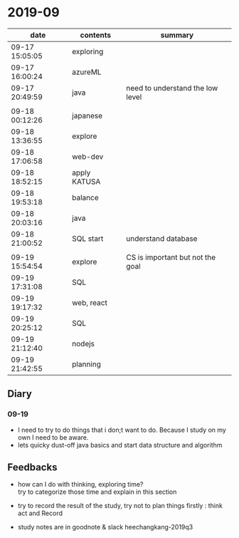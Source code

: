 # 2019-09

| date           | contents     | summary                          |
| -------------- | ------------ | -------------------------------- |
| 09-17 15:05:05 | exploring    |                                  |
| 09-17 16:00:24 | azureML      |                                  |
| 09-17 20:49:59 | java         | need to understand the low level |
|                |              |                                  |
| 09-18 00:12:26 | japanese     |                                  |
| 09-18 13:36:55 | explore      |                                  |
| 09-18 17:06:58 | web-dev      |                                  |
| 09-18 18:52:15 | apply KATUSA |                                  |
| 09-18 19:53:18 | balance      |                                  |
| 09-18 20:03:16 | java         |                                  |
| 09-18 21:00:52 | SQL start    | understand database              |
|                |              |                                  |
| 09-19 15:54:54 | explore      | CS is important but not the goal |
| 09-19 17:31:08 | SQL          |                                  |
| 09-19 19:17:32 | web, react   |                                  |
| 09-19 20:25:12 | SQL          |                                  |
| 09-19 21:12:40 | nodejs       |                                  |
| 09-19 21:42:55 | planning     |                                  |

## Diary 
### 09-19
- I need to try to do things that i don;t want to do. Because I study on my own I need to be aware.
- lets quicky dust-off java basics and start data structure and algorithm


## Feedbacks
- how can I do with thinking, exploring time?\
    try to categorize those time and explain in this section
  
- try to record the result of the study, try not to plan things firstly : think act and Record
- study notes are in goodnote & slack heechangkang-2019q3